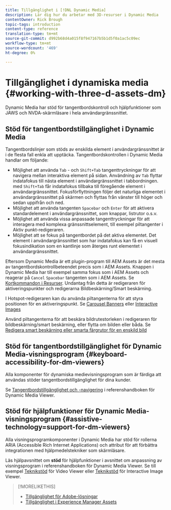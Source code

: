 ```yaml
---
title: Tillgänglighet i [!DNL Dynamic Media]
description: Lär dig hur du arbetar med 3D-resurser i Dynamic Media
contentOwner: Rick Brough
topic-tags: introduction
content-type: reference
translation-type: tm+mt
source-git-commit: d992b68d4a015f8f947167b5b1d5f0a1ac5c09ec
workflow-type: tm+mt
source-wordcount: '469'
ht-degree: 0%

---
```



# Tillgänglighet i dynamiska media {#working-with-three-d-assets-dm}

Dynamic Media har stöd för tangentbordskontroll och hjälpfunktioner som JAWS och NVDA-skärmläsare i hela användargränssnittet.

## Stöd för tangentbordstillgänglighet i Dynamic Media

Tangentbordslinjer som stöds av enskilda element i användargränssnittet är i de flesta fall enkla att upptäcka. Tangentbordskontrollen i Dynamic Media handlar om följande:

* Möjlighet att använda `Tab` - och `Shift+Tab` tangenttryckningar för att navigera mellan interaktiva element på sidan.
Användning av `Tab` flyttar indatafokus till nästa element i användargränssnittet i tabbordningen. med `Shift+Tab` får indatafokus tillbaka till föregående element i användargränssnittet.
Fokusförflyttningen följer det naturliga elementet i användargränssnittet på skärmen och flyttas från vänster till höger och sedan uppifrån och ned.
* Möjlighet att använda tangenten `Spacebar` och `Enter` för att aktivera standardelement i användargränssnittet, som knappar, listrutor o.s.v.
* Möjlighet att använda vissa anpassade tangenttryckningar för att interagera med komplexa gränssnittselement, till exempel piltangenter i Aktiv punkt-redigeraren.
* Möjlighet att se fokus på tangentbordet på det aktiva elementet. Det element i användargränssnittet som har indatafokus kan få en visuell fokusindikation som en kantlinje som återges runt elementet i användargränssnittet.

Eftersom Dynamic Media är ett plugin-program till AEM Assets är det mesta av tangentbordskontrollbeteendet precis som i AEM Assets. Knappen i Dynamic Media har till exempel samma fokus som i AEM Assets och reagerar på `Cancel` `Spacebar` tangenten som i AEM Assets. Se [Kortkommandon i Resurser](/help/assets/accessibility.md#keyboard-shortcuts). Undantag från detta är redigeraren för aktiveringspunkter och redigerarna Bildbeskärning/Smart beskärning.

<!-- Keyboarding is the same because Dynamic Media is using the same UI library (Coral 3 (AEM 6.5) or Coral Spectrum (in Skyline)) as entire AEM Assets.  -->

I Hotspot-redigeraren kan du använda piltangenterna för att styra positionen för en aktiveringspunkt. Se [Carousel Banners](/help/assets/dynamic-media/carousel-banners.md##adding-hotspots-or-image-maps-to-an-image-banner) eller [Interactive Images](/help/assets/dynamic-media/interactive-images.md#adding-hotspots-to-an-image-banner)

Använd piltangenterna för att beskära bildrutestorleken i redigeraren för bildbeskärning/smart beskärning, eller flytta om bilden eller båda. Se [Redigera smart beskärning eller smarta färgrutor för en enskild bild](/help/assets/dynamic-media/image-profiles.md#editing-the-smart-crop-or-smart-swatch-of-a-single-image)

<!-- I think we should definitely mention this in the DM-specific area of documentation for keyboard support. -->

<!-- I would not get into much of details of specific keyboard support logic of these editors. One of the reasons - chances are that accessibility support will receive Phase2-like attention, with more holistic approach. -->

## Stöd för tangentbordstillgänglighet för Dynamic Media-visningsprogram {#keyboard-accessibility-for-dm-viewers}

Alla komponenter för dynamiska medievisningsprogram som är färdiga att användas stöder tangentbordstillgänglighet för dina kunder.

Se [Tangentbordstillgänglighet och -navigering](https://docs.adobe.com/content/help/en/dynamic-media-developer-resources/library/c-keyboard-accessibility.html) i referenshandboken för Dynamic Media Viewer.

## Stöd för hjälpfunktioner för Dynamic Media-visningsprogram {#assistive-technology=support-for-dm-viewers}

Alla visningsprogramkomponenter i Dynamic Media har stöd för rollerna ARIA (Accessible Rich Internet Applications) och attribut för att förbättra integrationen med hjälpmedelstekniker som skärmläsare.

Läs hjälpavsnittet om **stöd** för hjälpfunktioner i avsnittet om anpassning av visningsprogram i referenshandboken för Dynamic Media Viewer. Se till exempel [Teknikstöd](https://docs.adobe.com/content/help/en/dynamic-media-developer-resources/library/viewers-aem-assets-dmc/video/r-html5-video-viewer-20-assistive.html) för Video Viewer eller [Teknikstöd](https://experienceleague.adobe.com/docs/dynamic-media-developer-resources/library/viewers-for-aem-assets-only/interactive-images/c-html5-aem-interactive-image-assistive.html?lang=en#viewers-for-aem-assets-only) för Interactive Image Viewer.

>[!MORELIKETHIS]
>
>* [Tillgänglighet för Adobe-lösningar](https://www.adobe.com/accessibility.html)
>* [Tillgänglighet i Experience Manager Assets](/help/assets/dynamic-media/accessibility-dm.md)

